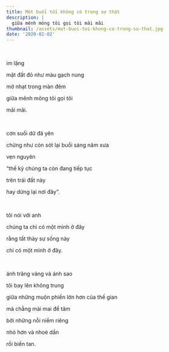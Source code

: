 ```yaml
---
title: Một buổi tối không có trong sự thật
description: |
  giữa mênh mông tôi gọi tôi mãi mãi
thumbnail: /assets/mot-buoi-toi-khong-co-trong-su-that.jpg
date: '2020-02-02'
---
```

&nbsp;

im lặng

mặt đất đỏ như màu gạch nung

mờ nhạt trong màn đêm

giữa mênh mông tôi gọi tôi

mãi mãi.

&nbsp;

cơn suối dữ đã yên

chừng như còn sót lại buổi sáng năm xưa

vẹn nguyên

“thế kỷ chúng ta còn đang tiếp tục

trên trái đất này

hay dừng lại nơi đây”.

&nbsp;

tôi nói với anh

chúng ta chỉ có một mình ở đây

rằng tất thảy sự sống này

chỉ có một mình ở đây.

&nbsp;

ánh trăng vàng và ánh sao

tôi bay lên không trung

giữa những muộn phiền lớn hơn của thế gian

mà chẳng mải mai để tâm

bởi những nỗi niềm riêng

nhỏ hơn và nhoè dần

rồi biến tan.
